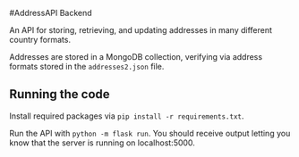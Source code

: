 #AddressAPI Backend

An API for storing, retrieving, and updating addresses in many different country formats.

Addresses are stored in a MongoDB collection, verifying via address formats stored in the `addresses2.json` file.

Running the code
---
Install required packages via `pip install -r requirements.txt`.

Run the API with `python -m flask run`. You should receive output letting you know that the server
is running on localhost:5000.